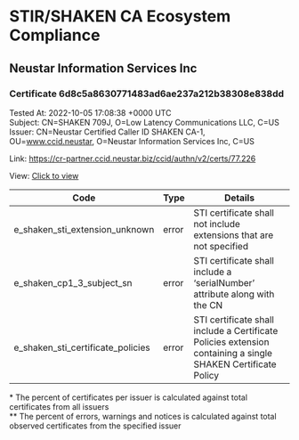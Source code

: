 # STIR/SHAKEN CA Ecosystem Compliance
## Neustar Information Services Inc

### Certificate 6d8c5a8630771483ad6ae237a212b38308e838dd
Tested At: 2022-10-05 17:08:38 +0000 UTC\
Subject: CN=SHAKEN 709J, O=Low Latency Communications LLC, C=US\
Issuer: CN=Neustar Certified Caller ID SHAKEN CA-1, OU=www.ccid.neustar, O=Neustar Information Services Inc, C=US

Link: https://cr-partner.ccid.neustar.biz/ccid/authn/v2/certs/77.226

View: [Click to view](https://understandingwebpki.com/?cert=MIIDDzCCArWgAwIBAgIUAevDGcykSvlz2sWbcL5kI83AaHswCgYIKoZIzj0EAwIwgYUxCzAJBgNVBAYTAlVTMSkwJwYDVQQKDCBOZXVzdGFyIEluZm9ybWF0aW9uIFNlcnZpY2VzIEluYzEZMBcGA1UECwwQd3d3LmNjaWQubmV1c3RhcjEwMC4GA1UEAwwnTmV1c3RhciBDZXJ0aWZpZWQgQ2FsbGVyIElEIFNIQUtFTiBDQS0xMB4XDTIyMDcwODE3NDkyMFoXDTIzMDcwODE3NDkyMFowTDELMAkGA1UEBhMCVVMxJzAlBgNVBAoMHkxvdyBMYXRlbmN5IENvbW11bmljYXRpb25zIExMQzEUMBIGA1UEAwwLU0hBS0VOIDcwOUowWTATBgcqhkjOPQIBBggqhkjOPQMBBwNCAAScY98f2UhC6wmzOlgF6xGAY%2Ftdwq%2FqbcFx5CoqR4i8kx%2F9o1DlnDsGTuA20s9smzS8DnnVsmy%2FOGIl5oPTlFPuo4IBOTCCATUwFgYIKwYBBQUHARoECjAIoAYWBDcwOUowDAYDVR0TAQH%2FBAIwADAfBgNVHSMEGDAWgBSv0cjC7nJMg%2Fw%2F7RmnbR2QsgfwOjBbBggrBgEFBQcBAQRPME0wSwYIKwYBBQUHMAKGP2h0dHA6Ly9jYWNlcnRzLXVzLmNjaWQubmV1c3Rhci9OZXVzdGFyQ2VydGlmaWVkQ2FsbGVySWRDQTEuY3J0IDAXBgNVHSAEEDAOMAwGCmCGSAGG%2FwkBAQEwRwYDVR0fBEAwPjA8oDqgOIY2aHR0cHM6Ly9hdXRoZW50aWNhdGUtYXBpLmljb25lY3Rpdi5jb20vZG93bmxvYWQvdjEvY3JsMB0GA1UdDgQWBBRxSPgSIEHsiMZOe%2BfVWTGjnoOljjAOBgNVHQ8BAf8EBAMCB4AwCgYIKoZIzj0EAwIDSAAwRQIhAISPX0vl2jalTTUNPspcFIcqIjqb6XRWfOli2dam9l0uAiBtrQWSR1pHEX7smb1xyAFcC89EoiQQtGVlKQ3VgB8Zdg%3D%3D)


| Code | Type | Details |
|------|------|---------|
| e_shaken_sti_extension_unknown | error | STI certificate shall not include extensions that are not specified |
| e_shaken_cp1_3_subject_sn | error | STI certificate shall include a ‘serialNumber’ attribute along with the CN |
| e_shaken_sti_certificate_policies | error | STI certificate shall include a Certificate Policies extension containing a single SHAKEN Certificate Policy |

\* The percent of certificates per issuer is calculated against total certificates from all issuers\
\*\* The percent of errors, warnings and notices is calculated against total observed certificates from the specified issuer
